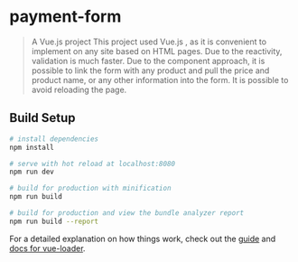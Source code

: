 # payment-form

> A Vue.js project
> This project used Vue.js , as it is convenient to implement on any site based on HTML pages. 
> Due to the reactivity, validation is much faster. Due to the component approach, it is possible to link the form with any product and pull the price and product name, or any other information into the form. 
> It is possible to avoid reloading the page.

## Build Setup

``` bash
# install dependencies
npm install

# serve with hot reload at localhost:8080
npm run dev

# build for production with minification
npm run build

# build for production and view the bundle analyzer report
npm run build --report
```

For a detailed explanation on how things work, check out the [guide](http://vuejs-templates.github.io/webpack/) and [docs for vue-loader](http://vuejs.github.io/vue-loader).
